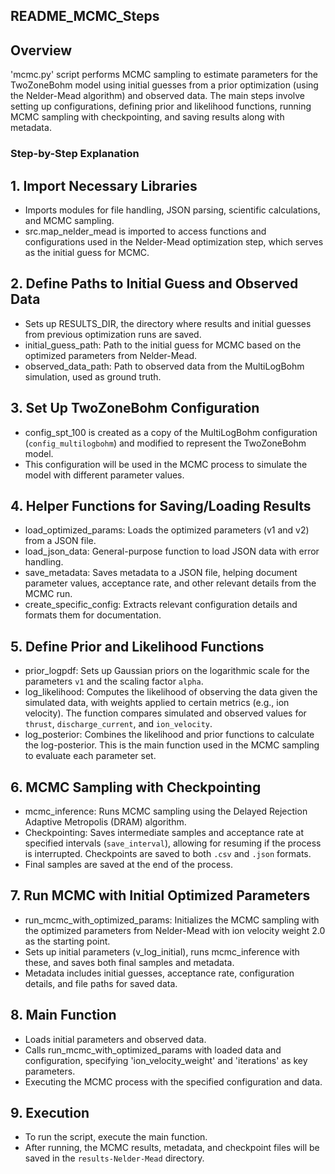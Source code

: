 
## README_MCMC_Steps

## Overview
'mcmc.py' script performs MCMC sampling to estimate parameters for the TwoZoneBohm model using initial guesses from a prior optimization (using the Nelder-Mead algorithm) and observed data. The main steps involve setting up configurations, defining prior and likelihood functions, running MCMC sampling with checkpointing, and saving results along with metadata.

### Step-by-Step Explanation

## 1. Import Necessary Libraries
   - Imports modules for file handling, JSON parsing, scientific calculations, and MCMC sampling.
   - src.map_nelder_mead is imported to access functions and configurations used in the Nelder-Mead optimization step, which serves as the initial guess for MCMC.

## 2. Define Paths to Initial Guess and Observed Data
   - Sets up RESULTS_DIR, the directory where results and initial guesses from previous optimization runs are saved.
   - initial_guess_path: Path to the initial guess for MCMC based on the optimized parameters from Nelder-Mead.
   - observed_data_path: Path to observed data from the MultiLogBohm simulation, used as ground truth.

## 3. Set Up TwoZoneBohm Configuration
   - config_spt_100 is created as a copy of the MultiLogBohm configuration (`config_multilogbohm`) and modified to represent the TwoZoneBohm model.
   - This configuration will be used in the MCMC process to simulate the model with different parameter values.

## 4. Helper Functions for Saving/Loading Results
   - load_optimized_params: Loads the optimized parameters (v1 and v2) from a JSON file.
   - load_json_data: General-purpose function to load JSON data with error handling.
   - save_metadata: Saves metadata to a JSON file, helping document parameter values, acceptance rate, and other relevant details from the MCMC run.
   - create_specific_config: Extracts relevant configuration details and formats them for documentation.

## 5. Define Prior and Likelihood Functions
   - prior_logpdf: Sets up Gaussian priors on the logarithmic scale for the parameters `v1` and the scaling factor `alpha`.
   - log_likelihood: Computes the likelihood of observing the data given the simulated data, with weights applied to certain metrics (e.g., ion velocity). The function compares simulated and observed values for `thrust`, `discharge_current`, and `ion_velocity`.
   - log_posterior: Combines the likelihood and prior functions to calculate the log-posterior. This is the main function used in the MCMC sampling to evaluate each parameter set.

## 6. MCMC Sampling with Checkpointing
   - mcmc_inference: Runs MCMC sampling using the Delayed Rejection Adaptive Metropolis (DRAM) algorithm. 
   - Checkpointing: Saves intermediate samples and acceptance rate at specified intervals (`save_interval`), allowing for resuming if the process is interrupted. Checkpoints are saved to both `.csv` and `.json` formats.
   - Final samples are saved at the end of the process.

## 7. Run MCMC with Initial Optimized Parameters
   - run_mcmc_with_optimized_params: Initializes the MCMC sampling with the optimized parameters from Nelder-Mead with ion velocity weight 2.0 as the starting point.
   - Sets up initial parameters (v_log_initial), runs mcmc_inference with these, and saves both final samples and metadata.
   - Metadata includes initial guesses, acceptance rate, configuration details, and file paths for saved data.

## 8. Main Function
   - Loads initial parameters and observed data.
   - Calls run_mcmc_with_optimized_params with loaded data and configuration, specifying 'ion_velocity_weight' and 'iterations' as key parameters.
   - Executing the MCMC process with the specified configuration and data.

## 9. Execution
   - To run the script, execute the main function. 
   - After running, the MCMC results, metadata, and checkpoint files will be saved in the `results-Nelder-Mead` directory.
